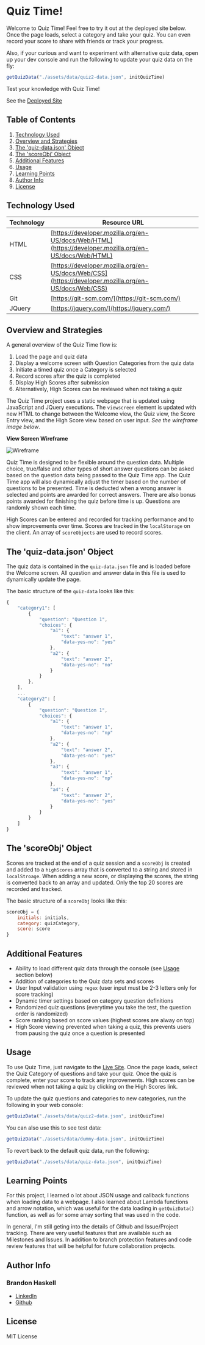 # Quiz Time!

Welcome to Quiz Time!  Feel free to try it out at the deployed site below.  Once the page loads, select a category and take your quiz.  You can even record your score to share with friends or track your progress.

Also, if your curious and want to experiment with alternative quiz data, open up your dev console and run the following to update your quiz data on the fly:

```javascript
getQuizData("./assets/data/quiz2-data.json", initQuizTime)
```

Test your knowledge with Quiz Time!

See the [Deployed Site](https://bhaskell7901.github.io/quiz-time/)


## Table of Contents

1. [Technology Used](#technology-used)
2. [Overview and Strategies](#overview-and-strategies)
3. [The 'quiz-data.json' Object](#the-quiz-data.json-object)
4. [The 'scoreObj' Object](#the-scoreObj-object)
5. [Additional Features](#additional-features)
6. [Usage](#usage)
7. [Learning Points](#learning-points)
8. [Author Info](#author-info)
9. [License](#license)


## Technology Used 

| Technology        | Resource URL           | 
| ------------- | ------------- | 
| HTML    | [https://developer.mozilla.org/en-US/docs/Web/HTML](https://developer.mozilla.org/en-US/docs/Web/HTML) | 
| CSS     | [https://developer.mozilla.org/en-US/docs/Web/CSS](https://developer.mozilla.org/en-US/docs/Web/CSS)      |   
| Git | [https://git-scm.com/](https://git-scm.com/)     |  
| JQuery | [https://jquery.com/](https://jquery.com/) |


## Overview and Strategies

A general overview of the Quiz Time flow is:
1. Load the page and quiz data
2. Display a welcome screen with Question Categories from the quiz data
3. Initiate a timed quiz once a Category is selected
4. Record scores after the quiz is completed
5. Display High Scores after submission
6. Alternatively, High Scores can be reviewed when not taking a quiz

The Quiz Time project uses a static webpage that is updated using JavaScript and JQuery executions.  The ```viewscreen``` element is updated with new HTML to change between the Welcome view, the Quiz view, the Score Entry view, and the High Score view based on user input.  *See the wireframe image below*.

**View Screen Wireframe**

![Wireframe](https://github.com/bhaskell7901/quiz-time/blob/main/assets/images/quiz-time-home-page-wireframe.jpg)

Quiz Time is designed to be flexible around the question data.  Multiple choice, true/false and other types of short answer questions can be asked based on the question data being passed to the Quiz Time app.  The Quiz Time app will also dynamically adjust the timer based on the number of questions to be presented.  Time is deducted when a wrong answer is selected and points are awarded for correct answers.  There are also bonus points awarded for finishing the quiz before time is up.  Questions are randomly shown each time.

High Scores can be entered and recorded for tracking performance and to show improvements over time.  Scores are tracked in the ```localStorage``` on the client.  An array of ```scoreObjects``` are used to record scores.

## The 'quiz-data.json' Object

The quiz data is contained in the ```quiz-data.json``` file and is loaded before the Welcome screen.  All question and answer data in this file is used to dynamically update the page.  

The basic structure of the ```quiz-data``` looks like this:

```javascript
{
    "category1": [
        {
            "question": "Question 1",
            "choices": {
                "a1": { 
                    "text": "answer 1",
                    "data-yes-no": "yes"
                },
                "a2": { 
                    "text": "answer 2",
                    "data-yes-no": "no"
                }
            }
        }, 
    ],
    ...
    "category2": [
        {
            "question": "Question 1",
            "choices": {
                "a1": { 
                    "text": "answer 1",
                    "data-yes-no": "np"
                },
                "a2": { 
                    "text": "answer 2",
                    "data-yes-no": "yes"
                },
                "a3": { 
                    "text": "answer 1",
                    "data-yes-no": "np"
                },
                "a4": { 
                    "text": "answer 2",
                    "data-yes-no": "yes"
                }
            }
        }
    ]
}
```

## The 'scoreObj' Object

Scores are tracked at the end of a quiz session and a ```scoreObj``` is created and added to a ```highScores``` array that is converted to a string and stored in ```localStroage```.  When adding a new score, or displaying the scores, the string is converted back to an array and updated.  Only the top 20 scores are recorded and tracked.

The basic structure of a ```scoreObj``` looks like this:

```javascript
scoreObj = {
    initials: initials,
    category: quizCategory,
    score: score
}
```


## Additional Features

* Ability to load different quiz data through the console (see [Usage](#usage) section below)
* Addition of categories to the Quiz data sets and scores
* User Input validation using ```regex``` (user input must be 2-3 letters only for score tracking)
* Dynamic timer settings based on category question definitions
* Randomized quiz questions (everytime you take the test, the question order is randomized)
* Score ranking based on score values (highest scores are alway on top)
* High Score viewing prevented when taking a quiz, this prevents users from pausing the quiz once a question is presented


## Usage

To use Quiz Time, just navigate to the [Live Site](https://bhaskell7901.github.io/quiz-time/).  Once the page loads, select the Quiz Category of questions and take your quiz.  Once the quiz is complete, enter your score to track any improvements.  High scores can be reviewed when not taking a quiz by clicking on the High Scores link.

To update the quiz questions and categories to new categories, run the following in your web console:
```javascript
getQuizData("./assets/data/quiz2-data.json", initQuizTime)
```

You can also use this to see test data:
```javascript
getQuizData("./assets/data/dummy-data.json", initQuizTime)
```


To revert back to the default quiz data, run the following:
```javascript
getQuizData("./assets/data/quiz-data.json", initQuizTime)
```


## Learning Points 

For this project, I learned o lot about JSON usage and callback functions when loading data to a webpage.  I also learned about Lambda functions and arrow notation, which was useful for the data loading in ```getQuizData()``` function, as well as for some array sorting that was used in the code.

In general, I'm still geting into the details of Github and Issue/Project tracking.  There are very useful features that are available such as Milestones and Issues.  In addition to branch protection features and code review features that will be helpful for future collaboration projects.


## Author Info

### Brandon Haskell

* [LinkedIn](https://www.linkedin.com/in/BrandonDHaskell)
* [Github](https://github.com/bhaskell7901)

## License

MIT License